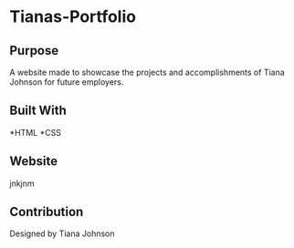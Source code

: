 # Tianas-Portfolio

## Purpose
A website made to showcase the projects and accomplishments of Tiana Johnson for future employers.

## Built With
*HTML
*CSS

## Website

jnkjnm


## Contribution

Designed by Tiana Johnson


